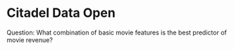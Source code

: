 # Citadel Data Open
Question: What combination of basic movie features is the best predictor of movie revenue?
